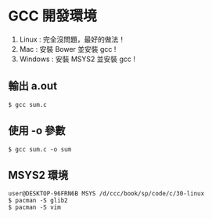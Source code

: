 # GCC 開發環境

1. Linux : 完全沒問題，最好的做法！
2. Mac : 安裝 Bower 並安裝 gcc !
3. Windows : 安裝 MSYS2 並安裝 gcc !

## 輸出 a.out

```
$ gcc sum.c
```

## 使用 -o 參數

```
$ gcc sum.c -o sum
```

## MSYS2 環境


```
user@DESKTOP-96FRN6B MSYS /d/ccc/book/sp/code/c/30-linux
$ pacman -S glib2
$ pacman -S vim
```